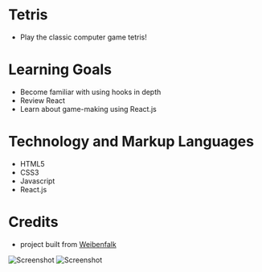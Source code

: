 # Tetris
* Play the classic computer game tetris!

# Learning Goals
* Become familiar with using hooks in depth
* Review React
* Learn about game-making using React.js

# Technology and Markup Languages

* HTML5
* CSS3
* Javascript
* React.js

# Credits
* project built from [Weibenfalk](https://weibenfalk.teachable.com/courses/658431/lectures/11734038)

![Screenshot](Game.png)
![Screenshot](Over.png)
